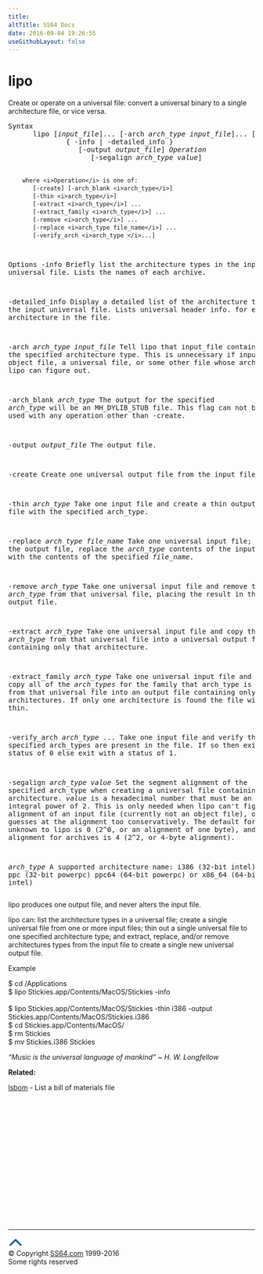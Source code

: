 ```yaml
---
title:
altTitle: SS64 Docs
date: 2016-09-04 19:26:55
useGithubLayout: false
---
```

<!-- #BeginLibraryItem "/Library/head_osx.lbi" --><!-- #EndLibraryItem --><h1>lipo</h1> 
<p>Create or operate on a universal file:  convert a universal binary to a single architecture file, or vice versa.</p>
<pre>Syntax
      lipo [<i>input_file</i>]... [-arch <i>arch_type</i> <i>input_file</i>]... [-arch_blank <i>arch_type</i>]...
              { -info | -detailed_info }
                 [-output <i>output_file</i>] <i>Operation</i>
                    [-segalign <i>arch_type value</i>]

        where <i>Operation</i> is one of:
           [-create] [-arch_blank <i>arch_type</i>]
           [-thin <i>arch_type</i>]
           [-extract <i>arch_type</i>] ...
           [-extract_family <i>arch_type</i>] ...
           [-remove <i>arch_type</i>] ...
           [-replace <i>arch_type file_name</i>] ...
           [-verify_arch <i>arch_type </i>...]

Options
   -info  Briefly list the architecture types in the input universal file.
          Lists the names of each archive.

   -detailed_info
          Display a detailed list of the architecture types in the input universal file.
          Lists universal header info. for each architecture in the file.

   -arch <i>arch_type input_file</i>
          Tell  lipo  that  input_file  contains  the specified architecture type. 
          This is unnecessary if input_file is an object file, a universal file,
          or some other file whose architecture(s) lipo can figure out.

   -arch_blank <i>arch_type</i>
          The output for the specified <i>arch_type</i> will be an MH_DYLIB_STUB file.
          This flag can not be used with any operation other than -create.

   -output <i>output_file</i>
          The output file.

   -create
          Create one universal output file from the input file(s).

   -thin <i>arch_type</i>
          Take one input file and create a thin output file with the specified arch_type.

   -replace <i>arch_type file_name</i>
          Take one universal input file; in the output file, replace the <i>arch_type</i> contents 
          of the input file with the contents of the specified <i>file_name</i>.

   -remove <i>arch_type</i>
          Take  one  universal input file and remove the <i>arch_type</i> from that universal file, 
          placing the result in the output file.

   -extract <i>arch_type</i>
          Take one universal input file and copy the <i>arch_type</i> from that universal file into 
          a universal output file containing only that architecture.

   -extract_family <i>arch_type</i>
          Take one universal input file and copy all of the <i>arch_types</i> for the family that
          arch_type is in from that universal file into an output file containing only those
          architectures.  If only one architecture is found the file will be thin.

   -verify_arch <i>arch_type</i> ...
          Take one input file and verify the specified arch_types are present in the file. 
          If so then exit with a status of 0 else exit with a status of 1.

   -segalign <i>arch_type value</i>
          Set the segment alignment of the specified arch_type when creating a universal file 
          containing that  architecture.   <i>value</i> is a hexadecimal number that must be an 
          integral power of 2.  This is only needed when lipo can't figure out the alignment 
          of an input  file  (currently  not  an object  file),  or when it guesses at the
          alignment too conservatively.  The default for files unknown to lipo is 0
          (2^0, or an alignment of one byte), and the  default  alignment  for  archives 
          is 4 (2^2, or 4-byte alignment).

<i>arch_type</i> A supported  architecture name: i386 (32-bit intel)  ppc (32-bit powerpc)
          ppc64 (64-bit powerpc) or x86_64 (64-bit intel)</pre>
<p>lipo  produces 
one output file, and never alters the input file. </p>
<p>  lipo can: list the architecture types in a universal file; create a single universal file from one or more
input files; thin out a single universal file to one specified architecture type; and extract,
replace, and/or remove architectures types from the input file to create a single new universal
output file.</p>
<p>Example</p>
<p class="code">$ cd /Applications<br>
$
lipo Stickies.app/Contents/MacOS/Stickies -info<br>
<br>
$ lipo Stickies.app/Contents/MacOS/Stickies -thin i386 -output Stickies.app/Contents/MacOS/Stickies.i386<br>
$ cd Stickies.app/Contents/MacOS/<br>
$ rm Stickies<br>
$ mv Stickies.i386 Stickies</p>
<p class="quote"><i>“Music is the universal language of mankind” ~ H. W. Longfellow </i></p>
<p><b>Related:</b></p>
<p><a href="lsbom.html">lsbom</a> - List a bill of materials file</p><!-- #BeginLibraryItem "/Library/foot_osx.lbi" --><p>
<!-- OSX300 -->
<ins class="adsbygoogle" style="display:inline-block;width:300px;height:250px" data-ad-client="ca-pub-6140977852749469" data-ad-slot="1823340303"></ins>
<script>
(adsbygoogle = window.adsbygoogle || []).push({});
</script></p>
<hr>
<div id="bl" class="footer"><a href="lipo.html#"><img src="../images/top.png" width="30" height="22" alt="Back to the Top"></a></div>
<div id="br" class="footer, tagline">© Copyright <a href="http://ss64.com/">SS64.com</a> 1999-2016<br>
Some rights reserved</div><!-- #EndLibraryItem -->
